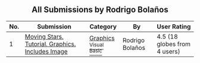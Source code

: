 ﻿<div align="center">

## All Submissions by Rodrigo Bolaños

</div>

No.  | Submission | Category | By   | User Rating
---- | ---------- | -------- | ---- | -----------
1 | [Moving Stars\. Tutorial\. Graphics\. Includes Image<br />](https://github.com/Planet-Source-Code/rodrigo-bola-os-moving-stars-tutorial-graphics-includes-image__1-45197) | [Graphics<br /><sup>Visual Basic</sup>](../ByCategory/graphics__1-46.md) | Rodrigo Bolaños | 4.5 (18 globes from 4 users)
